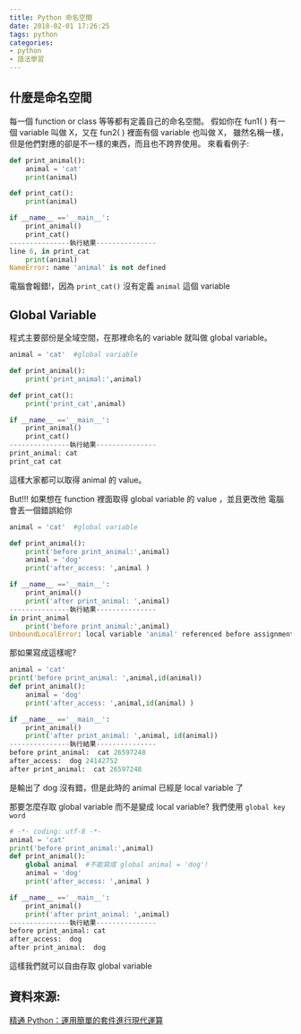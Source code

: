 ```yaml
---
title: Python 命名空間
date: 2018-02-01 17:26:25
tags: python
categories: 
- python
- 語法學習
---
```

## 什麼是命名空間

每一個 function or class 等等都有定義自己的命名空間。
假如你在 fun1( ) 有一個 variable 叫做 X，又在 fun2( ) 裡面有個 variable 也叫做 X，
雖然名稱一樣，但是他們對應的卻是不一樣的東西，而且也不跨界使用。
來看看例子:
```python
def print_animal():
    animal = 'cat'
    print(animal)

def print_cat():
    print(animal)

if __name__ =='__main__':
    print_animal()
    print_cat()
---------------執行結果---------------
line 6, in print_cat
    print(animal)
NameError: name 'animal' is not defined
```
電腦會報錯!，因為 `print_cat()` 沒有定義 `animal` 這個 variable
<!--more-->

## Global Variable
程式主要部份是全域空間，在那裡命名的 variable 就叫做 global variable。

```python
animal = 'cat'  #global variable

def print_animal():
    print('print_animal:',animal)

def print_cat():
    print('print_cat',animal)

if __name__ =='__main__':
    print_animal()
    print_cat()
---------------執行結果---------------
print_animal: cat
print_cat cat

```
這樣大家都可以取得 animal 的 value。

But!!! 如果想在 function 裡面取得 global variable 的 value ，並且更改他
電腦會丟一個錯誤給你
```python
animal = 'cat'  #global variable

def print_animal():
    print('before print_animal:',animal)
    animal = 'dog'
    print('after_access: ',animal )

if __name__ =='__main__':
    print_animal()
    print('after print_animal: ',animal)
---------------執行結果---------------
in print_animal
    print('before print_animal:',animal)
UnboundLocalError: local variable 'animal' referenced before assignment
```
那如果寫成這樣呢?
```python
animal = 'cat'
print('before print_animal: ',animal,id(animal))
def print_animal():
    animal = 'dog'
    print('after_access: ',animal,id(animal) )

if __name__ =='__main__':
    print_animal()
    print('after print_animal: ',animal, id(animal))
---------------執行結果---------------
before print_animal:  cat 26597248
after_access:  dog 24142752
after print_animal:  cat 26597248
```
是輸出了 dog 沒有錯，但是此時的 animal 已經是 local variable 了

那要怎麼存取 global variable 而不是變成 local variable?
我們使用 `global key word`

```python
# -*- coding: utf-8 -*-
animal = 'cat'
print('before print_animal:',animal)
def print_animal():
    global animal  #不能寫成 global animal = 'dog'!
    animal = 'dog'
    print('after_access: ',animal )

if __name__ =='__main__':
    print_animal()
    print('after print_animal: ',animal)
---------------執行結果---------------
before print_animal: cat
after_access:  dog
after print_animal:  dog
```
這樣我們就可以自由存取 global variable

## 資料來源:
[精通 Python：運用簡單的套件進行現代運算](http://www.books.com.tw/products/0010690075)